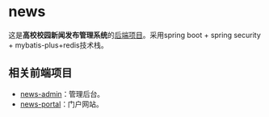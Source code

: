 # news

这是**高校校园新闻发布管理系统**的<u>后端项目</u>。采用spring boot + spring security + mybatis-plus+redis技术栈。



## 相关前端项目

- [news-admin](https://github.com/X-PENG/news-admin)：管理后台。
- [news-portal](https://github.com/X-PENG/news-portal)：门户网站。



